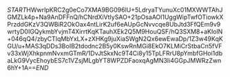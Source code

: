 $START$HWwrIpKRC2g0eCo7XMA9BG096lU+5LdryaTYunuXc01MXWWTAhJGMZLk4p+Na9AnDFFnQ/hCNrdXiVtIySAO+21pOsaAOl1UggWipTwfOTiowkXPrzddGKzV3QWBiR2OkOax4ntLirK2uf6eAUpGcNvvcqe8UbJtd3FfQEm9v9wrtyD0IGQykmbYvjmT4XirrtKqKTauhXEk2Q5M9HouQSF/hQ3SXM8+aKIolN+046qQ4/zbyCTIqMbYxLX+zXHKg9juXiaSWgN2Qx6ewEwaDp/1Z3w49KqKGU/u+MAS3qDDs3BoIB2tdodnc2B5y0KswRnMGi8EkO7KLMiCrStbaCn5fVFv33xWjXhkpnmNvxmGTmR/1DvJtSkxNc9T4Ci8y15TpLFRrU8pYmbfGHoi1dbaLkG9VycEhoybES7c1VZsjMLgbYT8WPZDFaoxqAgMN3Ii4GGpJMWRzZwn6hY+1A==$END$